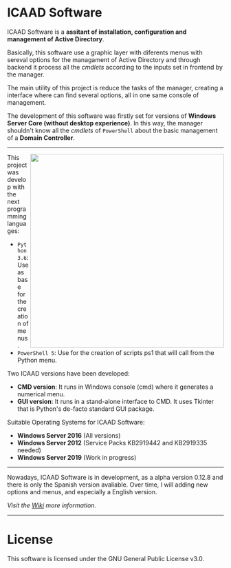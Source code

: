 # ICAAD Software
ICAAD Software is a **assitant of installation, configuration and management of Active Directory**.

Basically, this software use a graphic layer with diferents menus with sereval options for the managament of Active Directory and through backend it process all the _cmdlets_ according to the inputs set in frontend by the manager.

The main utility of this project is reduce the tasks of the manager, creating a interface where can find several options, all in one same console of management.

The development of this software was firstly set for versions of **Windows Server Core (without desktop experience)**. In this way, the manager shouldn't know all the _cmdlets_ of `PowerShell` about the basic management of a **Domain Controller**. 
<br>
<hr/>


<img src="https://i.imgur.com/nsRCk6p.png" align="right" width="450"/>

This project was develop with the next programming languages:

- `Python 3.6`: Use as base for the creation of menus.
- `PowerShell 5`: Use for the creation of scripts ps1 that will call from the Python menu.

Two ICAAD versions have been developed:

- **CMD version**: It runs in Windows console (cmd) where it generates a numerical menu.
- **GUI version**: It runs in a stand-alone interface to CMD. It uses Tkinter that is Python's de-facto standard GUI package.

Suitable Operating Systems for ICAAD Software:

- **Windows Server 2016** (All versions)
- **Windows Server 2012** (Service Packs KB2919442 and KB2919335 needed)
- **Windows Server 2019** (Work in progress)

<hr/>

 
Nowadays, ICAAD Software is in development, as a alpha version 0.12.8 and there is only the Spanish version avaliable. Over time, I will adding new options and menus, and especially a English version.

_Visit the [Wiki](https://github.com/alb3rtov/ICAAD-Software/wiki) more information._

<hr/>

# License
This software is licensed under the GNU General Public License v3.0.


